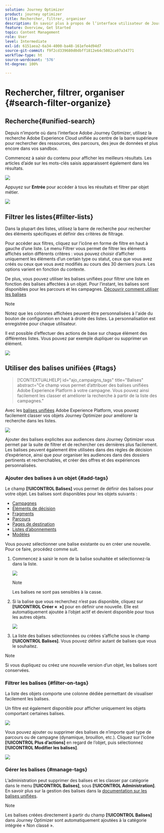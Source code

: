 ```yaml
---
solution: Journey Optimizer
product: journey optimizer
title: Rechercher, filtrer, organiser
description: En savoir plus à propos de l’interface utilisateur de Journey Optimizer
feature: Overview, Get Started
topic: Content Management
role: User
level: Intermediate
exl-id: 6151aea2-6a34-4000-ba48-161efe4d94d7
source-git-commit: f9f2cd339680d0dbff1812e64c5082ca97a34771
workflow-type: ht
source-wordcount: '576'
ht-degree: 100%

---
```


# Rechercher, filtrer, organiser {#search-filter-organize}

## Recherche{#unified-search}

Depuis n’importe où dans l’interface Adobe Journey Optimizer, utilisez la recherche Adobe Experience Cloud unifiée au centre de la barre supérieure pour rechercher des ressources, des parcours, des jeux de données et plus encore dans vos sandbox.

Commencez à saisir du contenu pour afficher les meilleurs résultats. Les articles d’aide sur les mots-clés saisis apparaissent également dans les résultats.

![](assets/unified-search.png)

Appuyez sur **Entrée** pour accéder à tous les résultats et filtrer par objet métier.

![](assets/search-and-filter.png)

## Filtrer les listes{#filter-lists}

Dans la plupart des listes, utilisez la barre de recherche pour rechercher des éléments spécifiques et définir des critères de filtrage.

Pour accéder aux filtres, cliquez sur l’icône en forme de filtre en haut à gauche d’une liste. Le menu Filtrer vous permet de filtrer les éléments affichés selon différents critères : vous pouvez choisir d’afficher uniquement les éléments d’un certain type ou statut, ceux que vous avez créés ou ceux que vous avez modifiés au cours des 30 derniers jours. Les options varient en fonction du contexte.

De plus, vous pouvez utiliser les balises unifiées pour filtrer une liste en fonction des balises affectées à un objet. Pour l’instant, les balises sont disponibles pour les parcours et les campagnes. [Découvrir comment utiliser les balises](#tags)

>[!NOTE]
>
>Notez que les colonnes affichées peuvent être personnalisées à l&#39;aide du bouton de configuration en haut à droite des listes. La personnalisation est enregistrée pour chaque utilisateur.

Il est possible d’effectuer des actions de base sur chaque élément des différentes listes. Vous pouvez par exemple dupliquer ou supprimer un élément.

![](assets/journey4.png)

## Utiliser des balises unifiées {#tags}

>[!CONTEXTUALHELP]
>id="ajo_campaigns_tags"
>title="Balises"
>abstract="Ce champ vous permet d’attribuer des balises unifiées Adobe Experience Platform à votre campagne. Vous pouvez ainsi facilement les classer et améliorer la recherche à partir de la liste des campagnes."

Avec les [balises unifiées](https://experienceleague.adobe.com/docs/experience-platform/administrative-tags/overview.html?lang=fr) Adobe Experience Platform, vous pouvez facilement classer vos objets Journey Optimizer pour améliorer la recherche dans les listes.

![](../rn/assets/do-not-localize/campaigns-tag.gif)

Ajouter des balises explicites aux audiences dans Journey Optimizer vous permet par la suite de filtrer et de rechercher ces dernières plus facilement. Les balises peuvent également être utilisées dans des règles de décision d’expérience, ainsi que pour organiser les audiences dans des dossiers pertinents et recherchables, et créer des offres et des expériences personnalisées.

### Ajouter des balises à un objet {#add-tags}

Le champ **[!UICONTROL Balises]** vous permet de définir des balises pour votre objet. Les balises sont disponibles pour les objets suivants :

* [Campagnes](../campaigns/create-campaign.md#create)
* [Éléments de décision](../experience-decisioning/items.md)
* [Fragments](../content-management/fragments.md)
* [Parcours](../building-journeys/journey-properties.md)
* [Pages de destination](../landing-pages/create-lp.md)
* [Listes dʼabonnements](../landing-pages/subscription-list.md)
* [Modèles](../content-management/content-templates.md)

Vous pouvez sélectionner une balise existante ou en créer une nouvelle. Pour ce faire, procédez comme suit.

1. Commencez à saisir le nom de la balise souhaitée et sélectionnez-la dans la liste.

   ![](assets/tags1.png)

   >[!NOTE]
   >
   > Les balises ne sont pas sensibles à la casse.

1. Si la balise que vous recherchez n’est pas disponible, cliquez sur **[!UICONTROL Créer «  »]** pour en définir une nouvelle. Elle est automatiquement ajoutée à l’objet actif et devient disponible pour tous les autres objets.

   ![](assets/tags4.png)

1. La liste des balises sélectionnées ou créées s’affiche sous le champ **[!UICONTROL Balises]**. Vous pouvez définir autant de balises que vous le souhaitez.

>[!NOTE]
> 
> Si vous dupliquez ou créez une nouvelle version d’un objet, les balises sont conservées.

### Filtrer les balises {#filter-on-tags}

La liste des objets comporte une colonne dédiée permettant de visualiser facilement les balises.

Un filtre est également disponible pour afficher uniquement les objets comportant certaines balises.

![](assets/tags2.png)

Vous pouvez ajouter ou supprimer des balises de n’importe quel type de parcours ou de campagne (dynamique, brouillon, etc.). Cliquez sur l’icône **[!UICONTROL Plus d’actions]** en regard de l’objet, puis sélectionnez **[!UICONTROL Modifier les balises]**.

![](assets/tags3.png)

### Gérer les balises {#manage-tags}

L’administration peut supprimer des balises et les classer par catégorie dans le menu **[!UICONTROL Balises]**, sous **[!UICONTROL Administration]**. En savoir plus sur la gestion des balises dans la [documentation sur les balises unifiées](https://experienceleague.adobe.com/docs/experience-platform/administrative-tags/ui/managing-tags.html?lang=fr).

>[!NOTE]
>
> Les balises créées directement à partir du champ **[!UICONTROL Balises]** dans Journey Optimizer sont automatiquement ajoutées à la catégorie intégrée « Non classé ».
